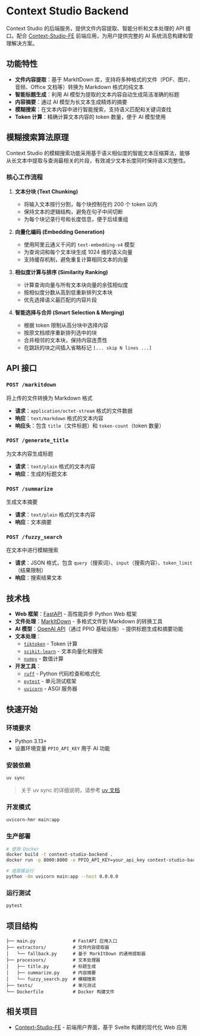 # Context Studio Backend

Context Studio 的后端服务，提供文件内容提取、智能分析和文本处理的 API 接口。配合 [Context-Studio-FE](https://github.com/CNSeniorious000/Context-Studio-FE) 前端应用，为用户提供完整的 AI 系统消息构建和管理解决方案。

## 功能特性

- **文件内容提取**：基于 MarkItDown 库，支持将多种格式的文件（PDF、图片、音频、Office 文档等）转换为 Markdown 格式的纯文本
- **智能标题生成**：利用 AI 模型为提取的文本内容自动生成简洁准确的标题
- **内容摘要**：通过 AI 模型为长文本生成精炼的摘要
- **模糊搜索**：在文本内容中进行智能搜索，支持语义匹配和关键词查找
- **Token 计算**：精确计算文本内容的 token 数量，便于 AI 模型使用

## 模糊搜索算法原理

Context Studio 的模糊搜索功能采用基于语义相似度的智能文本压缩算法，能够从长文本中提取与查询最相关的片段，有效减少文本长度同时保持语义完整性。

### 核心工作流程

1. **文本分块 (Text Chunking)**
   - 将输入文本按行分割，每个块控制在约 200 个 token 以内
   - 保持文本的逻辑结构，避免在句子中间切断
   - 为每个块记录行号和长度信息，便于后续重组

2. **向量化编码 (Embedding Generation)**
   - 使用阿里云通义千问的 `text-embedding-v4` 模型
   - 为查询词和每个文本块生成 1024 维的语义向量
   - 支持缓存机制，避免重复计算相同文本的向量

3. **相似度计算与排序 (Similarity Ranking)**
   - 计算查询向量与所有文本块向量的余弦相似度
   - 按相似度分数从高到低重新排列文本块
   - 优先选择语义最匹配的内容片段

4. **智能选择与合并 (Smart Selection & Merging)**
   - 根据 token 限制从高分块中选择内容
   - 按原文档顺序重新排列选中的块
   - 合并相邻的文本块，保持内容连贯性
   - 在跳跃的块之间插入省略标记 `[... skip N lines ...]`

## API 接口

### `POST /markitdown`
将上传的文件转换为 Markdown 格式
- **请求**：`application/octet-stream` 格式的文件数据
- **响应**：`text/markdown` 格式的文本内容
- **响应头**：包含 `title`（文件标题）和 `token-count`（token 数量）

### `POST /generate_title`
为文本内容生成标题
- **请求**：`text/plain` 格式的文本内容
- **响应**：生成的标题文本

### `POST /summarize`
生成文本摘要
- **请求**：`text/plain` 格式的文本内容
- **响应**：文本摘要

### `POST /fuzzy_search`
在文本中进行模糊搜索
- **请求**：JSON 格式，包含 `query`（搜索词）、`input`（搜索内容）、`token_limit`（结果限制）
- **响应**：搜索结果文本

## 技术栈

- **Web 框架**：[FastAPI](https://fastapi.tiangolo.com/) - 高性能异步 Python Web 框架
- **文件处理**：[MarkItDown](https://github.com/microsoft/markitdown) - 多格式文件到 Markdown 的转换工具
- **AI 模型**：[OpenAI API](https://platform.openai.com/)（通过 PPIO 基础设施）- 提供标题生成和摘要功能
- **文本处理**：
  - [`tiktoken`](https://github.com/openai/tiktoken) - Token 计算
  - [`scikit-learn`](https://scikit-learn.org/) - 文本向量化和搜索
  - [`numpy`](https://numpy.org/) - 数值计算
- **开发工具**：
  - [`ruff`](https://docs.astral.sh/ruff/) - Python 代码检查和格式化
  - [`pytest`](https://docs.pytest.org/) - 单元测试框架
  - [`uvicorn`](https://www.uvicorn.org/) - ASGI 服务器

## 快速开始

### 环境要求
- Python 3.13+
- 设置环境变量 `PPIO_API_KEY` 用于 AI 功能

### 安装依赖
```bash
uv sync
```
> 关于 uv sync 的详细说明，请参考 [uv 文档](https://docs.astral.sh/uv/concepts/projects/#project-environments)

### 开发模式
```bash
uvicorn-hmr main:app
```

### 生产部署
```bash
# 使用 Docker
docker build -t context-studio-backend .
docker run -p 8000:8000 -e PPIO_API_KEY=your_api_key context-studio-backend

# 或直接运行
python -Om uvicorn main:app --host 0.0.0.0
```

### 运行测试
```bash
pytest
```

## 项目结构

```
├── main.py              # FastAPI 应用入口
├── extractors/          # 文件内容提取器
│   └── fallback.py      # 基于 MarkItDown 的通用提取器
├── processors/          # 文本处理器
│   ├── title.py         # 标题生成
│   ├── summarize.py     # 内容摘要
│   └── fuzzy_search.py  # 模糊搜索
├── tests/               # 单元测试
└── Dockerfile           # Docker 构建文件
```

## 相关项目

- [Context-Studio-FE](https://github.com/CNSeniorious000/Context-Studio-FE) - 前端用户界面，基于 Svelte 构建的现代化 Web 应用
